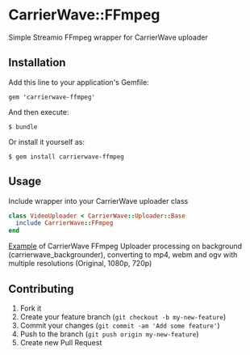 # CarrierWave::FFmpeg

Simple Streamio FFmpeg wrapper for CarrierWave uploader

## Installation

Add this line to your application's Gemfile:

    gem 'carrierwave-ffmpeg'

And then execute:

    $ bundle

Or install it yourself as:

    $ gem install carrierwave-ffmpeg

## Usage

Include wrapper into your CarrierWave uploader class

```ruby
class VideoUploader < CarrierWave::Uploader::Base
  include CarrierWave::FFmpeg
end
```

[Example](https://gist.github.com/jirikolarik/7525989 "CarrierWave FFmpeg Uploader") of CarrierWave FFmpeg Uploader processing on background (carrierwave_backgrounder), converting to mp4, webm and ogv with multiple resolutions (Original, 1080p, 720p)

## Contributing

1. Fork it
2. Create your feature branch (`git checkout -b my-new-feature`)
3. Commit your changes (`git commit -am 'Add some feature'`)
4. Push to the branch (`git push origin my-new-feature`)
5. Create new Pull Request
